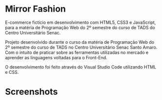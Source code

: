 # Mirror Fashion
E-commerce fictício em desenvolvimento com HTML5, CSS3 e JavaScript, para a matéria de Programação Web do 2º semestre do curso de TADS do Centro Universitário Senac.

Projeto desenvolvido durante o curso da matéria de Programação Web do 2º semestre do curso de TADS no Centro Universitário Senac Santo Amaro. Com o intuito de praticar sobre as ferramentas utilizadas no mercado e aprender as linguagens voltadas para o Front-End.

O desenvolvimento foi feito através do Visual Studio Code utilizando HTML e CSS.

# Screenshots

